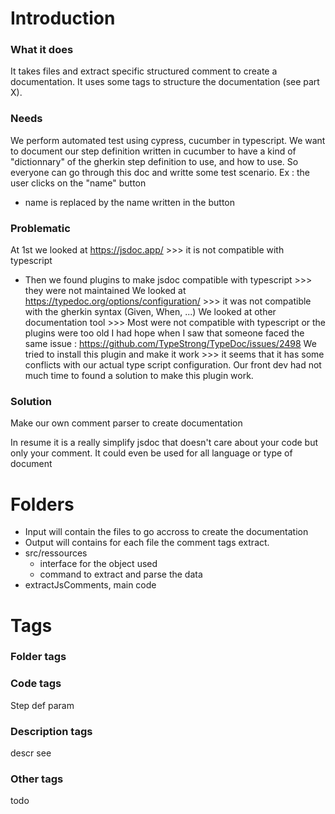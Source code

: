 # Introduction

### What it does

It takes files and extract specific structured comment to create a documentation.
It uses some tags to structure the documentation (see part X).

### Needs

We perform automated test using cypress, cucumber in typescript.
We want to document our step definition written in cucumber to have a kind of "dictionnary" of the gherkin step definition to use, and how to use.
So everyone can go through this doc and writte some test scenario.
Ex : the user clicks on the "name" button

- name is replaced by the name written in the button

### Problematic

At 1st we looked at https://jsdoc.app/ >>> it is not compatible with typescript

- Then we found plugins to make jsdoc compatible with typescript >>> they were not maintained
  We looked at https://typedoc.org/options/configuration/ >>> it was not compatible with the gherkin syntax (Given, When, ...)
  We looked at other documentation tool >>> Most were not compatible with typescript or the plugins were too old
  I had hope when I saw that someone faced the same issue : https://github.com/TypeStrong/TypeDoc/issues/2498
  We tried to install this plugin and make it work >>> it seems that it has some conflicts with our actual type script configuration.
  Our front dev had not much time to found a solution to make this plugin work.

### Solution

Make our own comment parser to create documentation

In resume it is a really simplify jsdoc that doesn't care about your code but only your comment.
It could even be used for all language or type of document

# Folders

- Input will contain the files to go accross to create the documentation
- Output will contains for each file the comment tags extract.
- src/ressources
  - interface for the object used
  - command to extract and parse the data
- extractJsComments, main code

# Tags

### Folder tags

### Code tags

Step def
param

### Description tags

descr
see

### Other tags

todo
